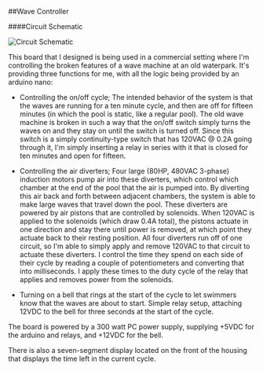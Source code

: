 ##Wave Controller

####Circuit Schematic

![Circuit Schematic](wave-controller/diag.jpg)

This board that I designed is being used in a commercial setting where I'm controlling the broken features of a wave machine at an old waterpark. It's providing three functions for me, with all the logic being provided by an arduino nano:

* Controlling the on/off cycle; The intended behavior of the system is that the waves are running for a ten minute cycle, and then are off for fifteen minutes (in which the pool is static, like a regular pool). The old wave machine is broken in such a way that the on/off switch simply turns the waves on and they stay on until the switch is turned off. Since this switch is a simply continuity-type switch that has 120VAC @ 0.2A going through it, I'm simply inserting a relay in series with it that is closed for ten minutes and open for fifteen.

* Controlling the air diverters; Four large (80HP, 480VAC 3-phase) induction motors pump air into these diverters, which control which chamber at the end of the pool that the air is pumped into. By diverting this air back and forth between adjacent chambers, the system is able to make large waves that travel down the pool. These diverters are powered by air pistons that are controlled by solenoids. When 120VAC is applied to the solenoids (which draw 0.4A total), the pistons actuate in one direction and stay there until power is removed, at which point they actuate back to their resting position. All four diverters run off of one circuit, so I'm able to simply apply and remove 120VAC to that circuit to actuate these diverters. I control the time they spend on each side of their cycle by reading a couple of potentiometers and converting that into milliseconds. I apply these times to the duty cycle of the relay that applies and removes power from the solenoids.

* Turning on a bell that rings at the start of the cycle to let swimmers know that the waves are about to start. Simple relay setup, attaching 12VDC to the bell for three seconds at the start of the cycle.

The board is powered by a 300 watt PC power supply, supplying +5VDC for the arduino and relays, and +12VDC for the bell.

There is also a seven-segment display located on the front of the housing that displays the time left in the current cycle.
